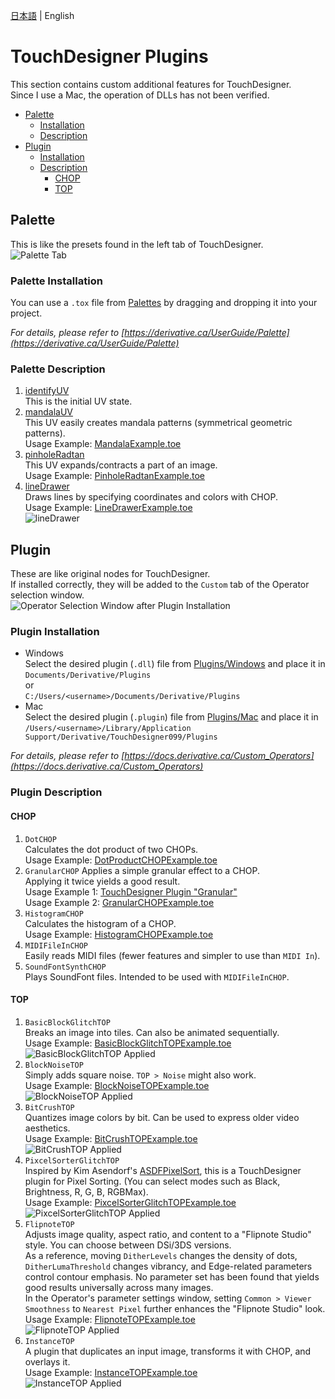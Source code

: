 [日本語](./README.md) | English

# TouchDesigner Plugins  
This section contains custom additional features for TouchDesigner.  
Since I use a Mac, the operation of DLLs has not been verified.  
- [Palette](#palette)  
    - [Installation](#palette-installation)  
    - [Description](#palette-description)  
- [Plugin](#plugin)  
    - [Installation](#plugin-installation)  
    - [Description](#plugin-description)  
        - [CHOP](#chop)
        - [TOP](#top)
  
## Palette  
This is like the presets found in the left tab of TouchDesigner.  
![Palette Tab](doc/Palette.png "Palette Image")  
  
### Palette Installation  
You can use a `.tox` file from [Palettes](Palettes) by dragging and dropping it into your project.  
  
*For details, please refer to [https://derivative.ca/UserGuide/Palette](https://derivative.ca/UserGuide/Palette)* 

### Palette Description
1. [identifyUV](Palette/identifyUV.tox)  
    This is the initial UV state.
2. [mandalaUV](Palette/mandalaUV.tox)  
    This UV easily creates mandala patterns (symmetrical geometric patterns).  
    Usage Example: [MandalaExample.toe](Projects/MandalaExample.toe)  
3. [pinholeRadtan](Palette/pinholeRadtan.tox)  
    This UV expands/contracts a part of an image.  
    Usage Example: [PinholeRadtanExample.toe](Projects/PinholeRadtanExample.toe)  
4. [lineDrawer](Palette/lineDrawer.tox)  
    Draws lines by specifying coordinates and colors with CHOP.  
    Usage Example: [LineDrawerExample.toe](Projects/LineDrawerExample.toe "LineDrawer Usage Example")  
    ![lineDrawer](doc/LineDrawer.png)  
  
## Plugin  
These are like original nodes for TouchDesigner.  
If installed correctly, they will be added to the `Custom` tab of the Operator selection window.  
![Operator Selection Window after Plugin Installation](doc/Plugin.png "Plugin Image")  
  
### Plugin Installation  
- Windows  
    Select the desired plugin (`.dll`) file from [Plugins/Windows](Plugins/Windows) and place it in  
    `Documents/Derivative/Plugins`  
    or  
    `C:/Users/<username>/Documents/Derivative/Plugins`  
- Mac  
    Select the desired plugin (`.plugin`) file from [Plugins/Mac](Plugins/Mac) and place it in  
    `/Users/<username>/Library/Application Support/Derivative/TouchDesigner099/Plugins`  
  
*For details, please refer to [https://docs.derivative.ca/Custom_Operators](https://docs.derivative.ca/Custom_Operators)* 

### Plugin Description  
#### CHOP
1. `DotCHOP`  
    Calculates the dot product of two CHOPs.  
    Usage Example: [DotProductCHOPExample.toe](Projects/DotProductCHOPExample.toe "DotProductCHOP Usage Example")  
2. `GranularCHOP`
    Applies a simple granular effect to a CHOP.  
    Applying it twice yields a good result.  
    Usage Example 1: [TouchDesigner Plugin "Granular"](https://youtu.be/0uRVfFLauyg "TouchDesigner Plugin Granular YouTube")  
    Usage Example 2: [GranularCHOPExample.toe](Projects/GranularCHOPExample.toe "GranularCHOP Usage Example")  
3. `HistogramCHOP`  
    Calculates the histogram of a CHOP.  
    Usage Example: [HistogramCHOPExample.toe](Projects/HistogramCHOPExample.toe "HistogramCHOP Usage Example")  
4. `MIDIFileInCHOP`  
    Easily reads MIDI files (fewer features and simpler to use than `MIDI In`).  
5. `SoundFontSynthCHOP`  
    Plays SoundFont files. Intended to be used with `MIDIFileInCHOP`.  
  
#### TOP
1. `BasicBlockGlitchTOP`  
    Breaks an image into tiles. Can also be animated sequentially.  
    Usage Example: [BasicBlockGlitchTOPExample.toe](Projects/BasicBlockGlitchTOPExample.toe)  
    ![BasicBlockGlitchTOP Applied](doc/BasicBlockGlitchTOPExample.png "BasicBlockGlitchTOP After Application")  
2. `BlockNoiseTOP`  
    Simply adds square noise. `TOP > Noise` might also work.  
    Usage Example: [BlockNoiseTOPExample.toe](Projects/BlockNoiseTOPExample.toe)  
    ![BlockNoiseTOP Applied](doc/BlockNoiseTOPExample.png "BlockNoiseTOP After Application")  
3. `BitCrushTOP`  
    Quantizes image colors by bit. Can be used to express older video aesthetics.  
    Usage Example: [BitCrushTOPExample.toe](Projects/BitCrushTOPExample.toe)  
    ![BitCrushTOP Applied](doc/BitCrushTOPExample.png "BitCrushTOP After Application")  
4. `PixcelSorterGlitchTOP`  
    Inspired by Kim Asendorf's [ASDFPixelSort](https://github.com/kimasendorf/ASDFPixelSort), this is a TouchDesigner plugin for Pixel Sorting. (You can select modes such as Black, Brightness, R, G, B, RGBMax).  
    Usage Example: [PixcelSorterGlitchTOPExample.toe](Projects/PixcelSorterGlitchTOPExample.toe)  
    ![PixcelSorterGlitchTOP Applied](doc/PixcelSorterGlitchTOPExample.png "PixcelSorterGlitchTOP After Application")  
5. `FlipnoteTOP`  
    Adjusts image quality, aspect ratio, and content to a "Flipnote Studio" style. You can choose between DSi/3DS versions.  
    As a reference, moving `DitherLevels` changes the density of dots, `DitherLumaThreshold` changes vibrancy, and Edge-related parameters control contour emphasis. No parameter set has been found that yields good results universally across many images.  
    In the Operator's parameter settings window, setting `Common > Viewer Smoothness` to `Nearest Pixel` further enhances the "Flipnote Studio" look.  
    Usage Example: [FlipnoteTOPExample.toe](Projects/FlipnoteTOPExample.toe)  
    ![FlipnoteTOP Applied](doc/FlipnoteTOPExample.png "FlipnoteTOP After Application")
6. `InstanceTOP`  
    A plugin that duplicates an input image, transforms it with CHOP, and overlays it.  
    Usage Example: [InstanceTOPExample.toe](Projects/InstanceTOPExample.toe)  
    ![InstanceTOP Applied](doc/InstanceTOP.png "FlipnoteTOP After Application")